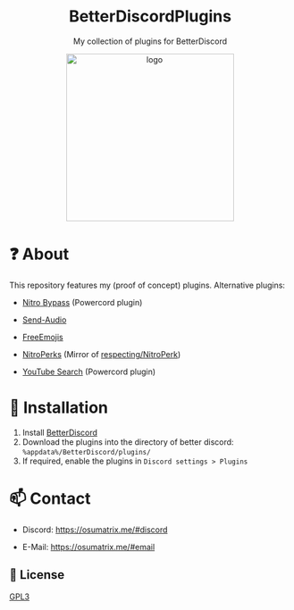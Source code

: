 <div align="center">

# BetterDiscordPlugins

My collection of plugins for BetterDiscord
	
<img src="https://betterdiscord.app/resources/branding/logo_solid.png" alt="logo" width="300"/>

</div>

# ❓ About

This repository features my (proof of concept) plugins. Alternative plugins: 

- [Nitro Bypass](https://github.com/oSumAtrIX/nitro-bypass) (Powercord plugin)

- [Send-Audio](https://github.com/MKSx/Send-Audio-Plugin-BetterDiscord)

- [FreeEmojis](https://github.com/An00nymushun/DiscordFreeEmojis)

- [NitroPerks](https://github.com/SwiftSmoothvZ/NitroPerks-Working-Version-) (Mirror of [respecting/NitroPerk](https://github.com/respecting/NitroPerks))

- [YouTube Search](https://github.com/XeynQ4/powercord-yt-search) (Powercord plugin)

# 👾 Installation

1. Install [BetterDiscord](https://betterdiscord.app)
2. Download the plugins into the directory of better discord: `%appdata%/BetterDiscord/plugins/`
3. If required, enable the plugins in `Discord settings > Plugins`

# 📫 Contact

- Discord: https://osumatrix.me/#discord

- E-Mail: https://osumatrix.me/#email

## 📜 License

[GPL3](https://choosealicense.com/licenses/agpl-3.0/)
